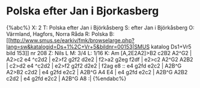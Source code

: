 # Polska efter Jan i Bjorkasberg

{%abc%}
X: 2
T: Polska efter Jan i Björkåsberg
S: efter Jan i Björkåsberg
O: Värmland, Hagfors, Norra Råda
R: Polska
B: [[http://www.smus.se/earkiv/fmk/browselarge.php?lang=sw&katalogid=Ds+1%2C+Vr+5&bildnr=00153|SMUS katalog Ds1+Vr5 bild 153]] nr 208
Z: Nils L
M: 3/4
L: 1/16
K: Am
[A,2E2A2]>B2 c2B2 A2^G2 | A2>c2 e4 ^c2d2 | e2>f2 g2f2 d2e2 | f2>a2 g2eg f2df |
e2>c2 A2^G2 A2B2 | c2>d2 e4 ^c2d2 | e2>f2 g2f2 d2e2 | f2ag e8 ::
e4 g2fd e2c2 | A2B^G A2>B2 c2d2 | e4 g2fd e2c2 | A2B^G A4 E4 |
e4 g2fd e2c2 | A2B^G A2B2 c2d2 | e4 g2fd e2c2 | A2B^G A8 :|
{%endabc%}
